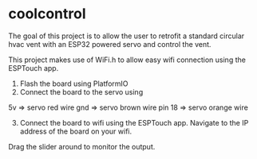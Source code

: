 # coolcontrol

The goal of this project is to allow the user to retrofit a standard circular hvac vent with an ESP32 powered servo and control the vent.

This project makes use of WiFi.h to allow easy wifi connection using the ESPTouch app.

1. Flash the board using PlatformIO
2. Connect the board to the servo using 

5v => servo red wire
gnd => servo brown wire
pin 18 => servo orange wire

3. Connect the board to wifi using the ESPTouch app.
Navigate to the IP address of the board on your wifi.

Drag the slider around to monitor the output.
